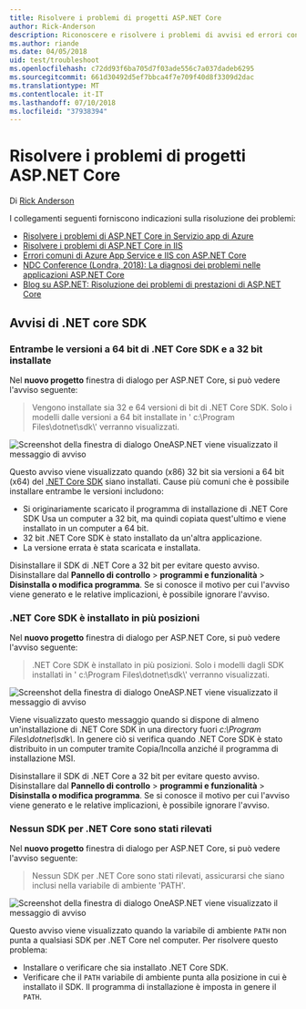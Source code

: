 ```yaml
---
title: Risolvere i problemi di progetti ASP.NET Core
author: Rick-Anderson
description: Riconoscere e risolvere i problemi di avvisi ed errori con i progetti ASP.NET Core.
ms.author: riande
ms.date: 04/05/2018
uid: test/troubleshoot
ms.openlocfilehash: c72dd93f6ba705d7f03ade556c7a037dadeb6295
ms.sourcegitcommit: 661d30492d5ef7bbca4f7e709f40d8f3309d2dac
ms.translationtype: MT
ms.contentlocale: it-IT
ms.lasthandoff: 07/10/2018
ms.locfileid: "37938394"
---
```

# <a name="troubleshoot-aspnet-core-projects"></a>Risolvere i problemi di progetti ASP.NET Core

Di [Rick Anderson](https://twitter.com/RickAndMSFT)

I collegamenti seguenti forniscono indicazioni sulla risoluzione dei problemi:

* [Risolvere i problemi di ASP.NET Core in Servizio app di Azure](xref:host-and-deploy/azure-apps/troubleshoot)
* [Risolvere i problemi di ASP.NET Core in IIS](xref:host-and-deploy/iis/troubleshoot)
* [Errori comuni di Azure App Service e IIS con ASP.NET Core](xref:host-and-deploy/azure-iis-errors-reference)
* [NDC Conference (Londra, 2018): La diagnosi dei problemi nelle applicazioni ASP.NET Core](https://www.youtube.com/watch?v=RYI0DHoIVaA)
* [Blog su ASP.NET: Risoluzione dei problemi di prestazioni di ASP.NET Core](https://blogs.msdn.microsoft.com/webdev/2018/05/23/asp-net-core-performance-improvements/)

## <a name="net-core-sdk-warnings"></a>Avvisi di .NET core SDK

### <a name="both-the-32-bit-and-64-bit-versions-of-the-net-core-sdk-are-installed"></a>Entrambe le versioni a 64 bit di .NET Core SDK e a 32 bit installate

Nel **nuovo progetto** finestra di dialogo per ASP.NET Core, si può vedere l'avviso seguente:

> Vengono installate sia 32 e 64 versioni di bit di .NET Core SDK. Solo i modelli dalle versioni a 64 bit installate in ' c:\\Program Files\\dotnet\\sdk\\' verranno visualizzati.

![Screenshot della finestra di dialogo OneASP.NET viene visualizzato il messaggio di avviso](troubleshoot/_static/both32and64bit.png)

Questo avviso viene visualizzato quando (x86) 32 bit sia versioni a 64 bit (x64) del [.NET Core SDK](https://www.microsoft.com/net/download/all) siano installati. Cause più comuni che è possibile installare entrambe le versioni includono:

* Si originariamente scaricato il programma di installazione di .NET Core SDK Usa un computer a 32 bit, ma quindi copiata quest'ultimo e viene installato in un computer a 64 bit.
* 32 bit .NET Core SDK è stato installato da un'altra applicazione.
* La versione errata è stata scaricata e installata.

Disinstallare il SDK di .NET Core a 32 bit per evitare questo avviso. Disinstallare dal **Pannello di controllo** > **programmi e funzionalità** > **Disinstalla o modifica programma**. Se si conosce il motivo per cui l'avviso viene generato e le relative implicazioni, è possibile ignorare l'avviso.

### <a name="the-net-core-sdk-is-installed-in-multiple-locations"></a>.NET Core SDK è installato in più posizioni

Nel **nuovo progetto** finestra di dialogo per ASP.NET Core, si può vedere l'avviso seguente:

> .NET Core SDK è installato in più posizioni. Solo i modelli dagli SDK installati in ' c:\\Program Files\\dotnet\\sdk\\' verranno visualizzati.

![Screenshot della finestra di dialogo OneASP.NET viene visualizzato il messaggio di avviso](troubleshoot/_static/multiplelocations.png)

Viene visualizzato questo messaggio quando si dispone di almeno un'installazione di .NET Core SDK in una directory fuori *c:\\Program Files\\dotnet\\sdk\\*. In genere ciò si verifica quando .NET Core SDK è stato distribuito in un computer tramite Copia/Incolla anziché il programma di installazione MSI.

Disinstallare il SDK di .NET Core a 32 bit per evitare questo avviso. Disinstallare dal **Pannello di controllo** > **programmi e funzionalità** > **Disinstalla o modifica programma**. Se si conosce il motivo per cui l'avviso viene generato e le relative implicazioni, è possibile ignorare l'avviso.

### <a name="no-net-core-sdks-were-detected"></a>Nessun SDK per .NET Core sono stati rilevati

Nel **nuovo progetto** finestra di dialogo per ASP.NET Core, si può vedere l'avviso seguente:

> Nessun SDK per .NET Core sono stati rilevati, assicurarsi che siano inclusi nella variabile di ambiente 'PATH'.

![Screenshot della finestra di dialogo OneASP.NET viene visualizzato il messaggio di avviso](troubleshoot/_static/NoNetCore.png)

Questo avviso viene visualizzato quando la variabile di ambiente `PATH` non punta a qualsiasi SDK per .NET Core nel computer. Per risolvere questo problema:

* Installare o verificare che sia installato .NET Core SDK.
* Verificare che il `PATH` variabile di ambiente punta alla posizione in cui è installato il SDK. Il programma di installazione è imposta in genere il `PATH`.

